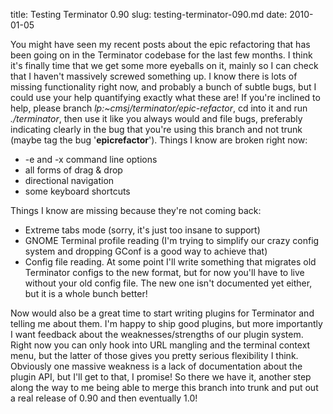 title: Testing Terminator 0.90
slug: testing-terminator-090.md
date: 2010-01-05


You might have seen my recent posts about the epic refactoring that has been going on in the Terminator codebase for the last few months.
I think it's finally time that we get some more eyeballs on it, mainly so I can check that I haven't massively screwed something up. I know there is lots of missing functionality right now, and probably a bunch of subtle bugs, but I could use your help quantifying exactly what these are!
If you're inclined to help, please branch *lp:~cmsj/terminator/epic-refactor*, cd into it and run *./terminator*, then use it like you always would and file bugs, preferably indicating clearly in the bug that you're using this branch and not trunk (maybe tag the bug '**epicrefactor**').
Things I know are broken right now:

-   -e and -x command line options
-   all forms of drag & drop
-   directional navigation
-   some keyboard shortcuts

Things I know are missing because they're not coming back:
-   Extreme tabs mode (sorry, it's just too insane to support)
-   GNOME Terminal profile reading (I'm trying to simplify our crazy config system and dropping GConf is a good way to achieve that)
-   Config file reading. At some point I'll write something that migrates old Terminator configs to the new format, but for now you'll have to live without your old config file. The new one isn't documented yet either, but it is a whole bunch better!

Now would also be a great time to start writing plugins for Terminator and telling me about them. I'm happy to ship good plugins, but more importantly I want feedback about the weaknesses/strengths of our plugin system. Right now you can only hook into URL mangling and the terminal context menu, but the latter of those gives you pretty serious flexibility I think. Obviously one massive weakness is a lack of documentation about the plugin API, but I'll get to that, I promise!
So there we have it, another step along the way to me being able to merge this branch into trunk and put out a real release of 0.90 and then eventually 1.0!
